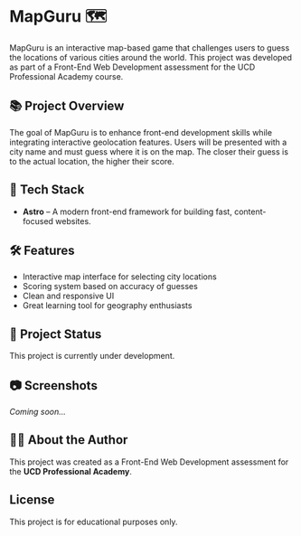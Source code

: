 # MapGuru 🗺️

MapGuru is an interactive map-based game that challenges users to guess the locations of various cities around the world. This project was developed as part of a Front-End Web Development assessment for the UCD Professional Academy course.

## 📚 Project Overview

The goal of MapGuru is to enhance front-end development skills while integrating interactive geolocation features. Users will be presented with a city name and must guess where it is on the map. The closer their guess is to the actual location, the higher their score.

## 🚀 Tech Stack

- **Astro** – A modern front-end framework for building fast, content-focused websites.

## 🛠️ Features

- Interactive map interface for selecting city locations
- Scoring system based on accuracy of guesses
- Clean and responsive UI
- Great learning tool for geography enthusiasts

## 📌 Project Status

This project is currently under development.

## 📷 Screenshots

*Coming soon...*

## 👨‍🏫 About the Author

This project was created as a Front-End Web Development assessment for the **UCD Professional Academy**.

## License

This project is for educational purposes only.